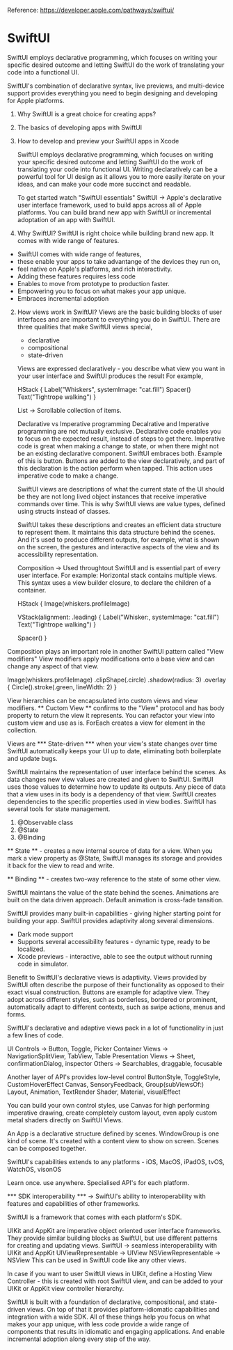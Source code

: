 Reference: 
https://developer.apple.com/pathways/swiftui/

# SwiftUI
SwiftUI employs declarative programming, which focuses on writing your specific desired outcome and letting SwiftUI do the work of translating your code into a functional UI.

SwiftUI's combination of declarative syntax, live previews, and multi-device support provides everything you need to begin designing and developing for Apple platforms. 

1. Why SwiftUI is a great choice for creating apps?
2. The basics of developing apps with SwiftUI
3. How to develop and preview your SwiftUI apps in Xcode


   SwiftUI employs declarative programming, which focuses on writing your specific desired outcome and letting SwiftUI do the work of translating your code into functional UI.
   Writing declaratively can be a powerful tool for UI design as it allows you to more easily iterate on your ideas, and can make your code more succinct and readable.

   To get started watch "SwiftUI essentials"
   SwiftUI -> Apple's declarative user interface framework, used to build apps across all of Apple platforms.
   You can build brand new app with SwiftUI or incremental adoptation of an app with SwiftUI.

  1. Why SwiftUI? 
   SwiftUI is right choice while building brand new app. It comes with wide range of features.
   - SwiftUI comes with wide range of features,
   - these enable your apps to take advantange of the devices they run on,
   - feel native on Apple's platforms, and rich interactivity.
   - Adding these features requires less code
   - Enables to move from prototype to production faster.
   - Empowering you to focus on what makes your app unique.
   - Embraces incremental adoption

  2. How views work in SwiftUI?
      Views are the basic building blocks of user interfaces and are important to everything you do in SwiftUI.
     There are three qualities that make SwiftUI views special,
       - declarative
       - compositional
       - state-driven
    
     Views are expressed declaratively - you describe what view you want in your user interface and SwiftUI produces the result
     For example,

     HStack {
       Label("Whiskers", systemImage: "cat.fill")
       Spacer()
       Text("Tightrope walking")
     }

      List -> Scrollable collection of items.

     Declarative vs Imperative programming
     Decalrative and Imperative programming are not mutually exclusive. Declarative code enables you to focus on the expected result, instead of steps to get there.
     Imperative code is great when making a change to state, or when there might not be an existing declarative component.
     SwiftUI embraces both. Example of this is button. Buttons are added to the view declaratively, and part of this declaration is the action perform when tapped.
     This action uses imperative code to make a change.

     SwiftUI views are descriptions of what the current state of the UI should be they are not long lived object instances that receive imperative commands over time.
     This is why SwiftUI views are value types, defined using structs instead of classes.

     SwiftUI takes these descriptions and creates an efficient data structure to represent them. It maintains this data structure behind the scenes. And it's used to produce different outputs, for example, what is shown on the screen, the gestures and interactive aspects of the view and its accessibility representation.

     Composition -> Used throughtout SwiftUI and is essential part of every user interface.
     For example: Horizontal stack contains multiple views.
     This syntax uses a view builder closure, to declare the children of a container.

     HStack {
      Image(whiskers.profileImage)

      VStack(alignment: .leading) {
        Label("Whisker:, systemImage: "cat.fill")
        Text("Tightrope  walking")
     }

     Spacer()
 }

 Composition plays an important role in another SwiftUI pattern called "View modifiers"
 View modifiers apply modifications onto a base view and can change any aspect of that view. 
 
 Image(whiskers.profileImage)
    .clipShape(.circle)
    .shadow(radius: 3)
    .overlay {
        Circle().stroke(.green, lineWidth: 2) 
    }

  View hierarchies can be encapsulated into custom views and view modifiers. 
  ** Cuctom View ** confirms to the "View" protocol and has body property to return the view it represents. 
  You can refactor your view into custom view and use as is. 
  ForEach creates a view for element in the collection.

  Views are  *** State-driven *** when your view's state changes over time SwiftUI automatically keeps your UI up to date, eliminating both boilerplate and update bugs. 

  SwiftUI maintains the representation of user interface behind the scenes. As data changes new view values are created and given to SwiftUI. SwiftUI uses those values to determine
  how to update its outputs. 
  Any piece of data that a view uses in its body is a dependency of that view. 
  SwiftUI creates dependencies to the specific properties used in view bodies. 
  SwiftUI has several tools for state management. 
  1. @Observable class
  2. @State
  3. @Binding

  ** State ** - creates a new internal source of data for a view. When you mark a view property as @State, SwiftUI manages its storage and provides it back for the view 
  to read and write. 

  ** Binding **  - creates two-way reference to the state of some other view. 

  SwiftUI maintans the value of the state behind the scenes. 
  Animations are built on the data driven approach. 
  Default animation is cross-fade tansition. 

SwiftUI provides many built-in capabilities - giving higher starting point for building your app. 
SwiftUI provides adaptivity along several dimensions. 
- Dark mode support
- Supports several accessibility features - dynamic type, ready to be localized.
- Xcode previews - interactive, able to see the output without running code in simulator.

Benefit to SwiftUI's declarative views is adaptivity. Views provided by SwiftUI often describe the purpose of their functionality as opposed to their exact visual construction. 
Buttons are example for adaptive view. They adopt across different styles, such as borderless, bordered or prominent, automatically adapt to different contexts, such as swipe actions, menus and forms. 

SwiftUI's declarative and adaptive views pack in a lot of functionality in just a few lines of code. 

UI Controls -> Button, Toggle, Picker 
Container Views -> NavigationSplitView, TabView, Table 
Presentation Views -> Sheet, confirmationDialog, inspector 
Others -> Searchables, draggable, focusable

Another layer of API's provides low-level control
ButtonStyle, ToggleStyle, CustomHoverEffect
Canvas, SensoryFeedback, Group(subViewsOf:) 
Layout, Animation, TextRender
Shader, Material, visualEffect

You can build your own control styles, use Canvas for high performing imperative drawing, create completely custom layout, even apply custom metal shaders directly on SwiftUI Views. 

An App is a declarative structure defined by scenes. WindowGroup is one kind of scene. It's created with a content view to show on screen. 
Scenes can be composed together. 


SwiftUI's capabilities extends to any platforms - iOS, MacOS, iPadOS, tvOS, WatchOS, visonOS

Learn once. use anywhere.
Specialised API's for each platform. 

*** SDK interoperability ***
-> SwiftUI's ability to interoperability with features and capabilities of other frameworks.

SwiftUI is a framework that comes with each platform's SDK. 

UIKit and AppKit are imperative object oriented user interface frameworks. They provide similar building blocks as SwiftUI, but use different patterns for creating and updating views. 
SwiftUI -> seamless interoperability with UIKit and AppKit 
UIViewRepresentable -> UIView 
NSViewRepresentable -> NSView 
This can be used in SwiftUI code like any other views. 

In case if you want to user SwiftUI views in UIKit,  define a Hosting View Controller - this is created with root SwiftUI view, and can be added to your UIKit or AppKit view controller hierarchy. 

SwiftUI is built with a foundation of declarative, compositional, and state-driven views. On top of that it provides platform-idiomatic capabilities and integration with a wide SDK. All of these things help you focus on what makes your app unique, with less code provide a wide range of components that results in idiomatic and engaging applications. And enable incremental adoption along every step of the way. 
